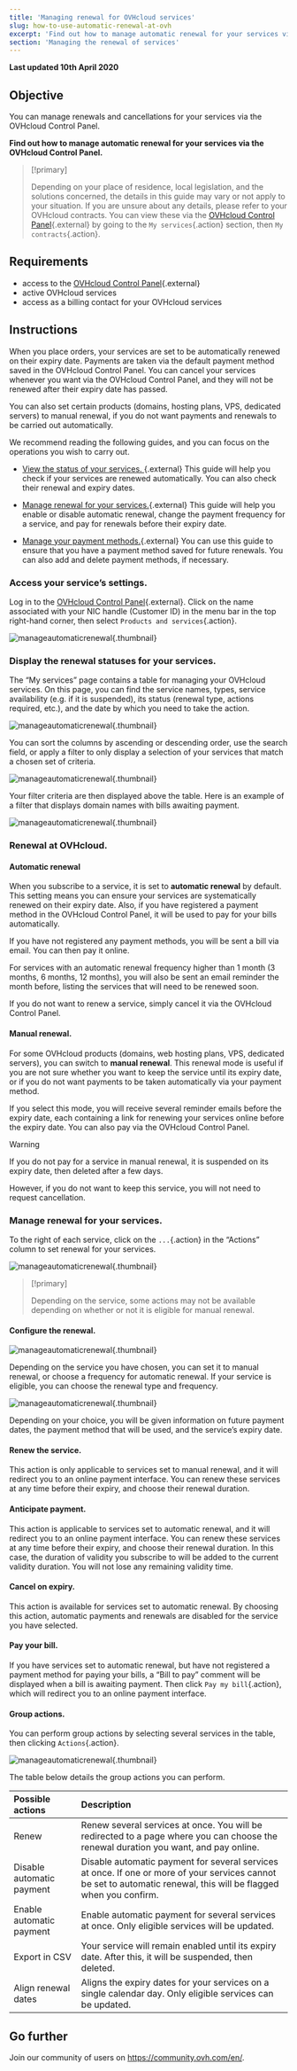 ```yaml
---
title: 'Managing renewal for OVHcloud services'
slug: how-to-use-automatic-renewal-at-ovh
excerpt: 'Find out how to manage automatic renewal for your services via the OVHcloud Control Panel'
section: 'Managing the renewal of services'
---
```


**Last updated 10th April 2020**

## Objective

You can manage renewals and cancellations for your services via the OVHcloud Control Panel.

**Find out how to manage automatic renewal for your services via the OVHcloud Control Panel.**

> [!primary]
>
> Depending on your place of residence, local legislation, and the solutions concerned, the details in this guide may vary or not apply to your situation. If you are unsure about any details, please refer to your OVHcloud contracts. You can view these via the [OVHcloud Control Panel](https://www.ovh.com/auth/?action=gotomanager){.external} by going to the `My services`{.action} section, then `My contracts`{.action}.
>


## Requirements

- access to the [OVHcloud Control Panel](https://www.ovh.com/auth/?action=gotomanager){.external}
- active OVHcloud services
- access as a billing contact for your OVHcloud services

## Instructions

When you place orders, your services are set to be automatically renewed on their expiry date. Payments are taken via the default payment method saved in the OVHcloud Control Panel. You can cancel your services whenever you want via the OVHcloud Control Panel, and they will not be renewed after their expiry date has passed.

You can also set certain products (domains, hosting plans, VPS, dedicated servers) to manual renewal, if you do not want payments and renewals to be carried out automatically.

We recommend reading the following guides, and you can focus on the operations you wish to carry out. 

- [View the status of your services. ](https://docs.ovh.com/gb/en/billing/how-to-use-automatic-renewal-at-ovh/#display-the-renewal-statuses-for-your-services){.external} This guide will help you check if your services are renewed automatically. You can also check their renewal and expiry dates.

- [Manage renewal for your services.](https://docs.ovh.com/gb/en/billing/how-to-use-automatic-renewal-at-ovh/#renewal-at-ovhcloud){.external} This guide will help you enable or disable automatic renewal, change the payment frequency for a service, and pay for renewals before their expiry date.

- [Manage your payment methods.](https://docs.ovh.com/gb/en/billing/manage-payment-methods/){.external} You can use this guide to ensure that you have a payment method saved for future renewals. You can also add and delete payment methods, if necessary.

### Access your service’s settings.

Log in to the [OVHcloud Control Panel](https://www.ovh.com/auth/?action=gotomanager){.external}. Click on the name associated with your NIC handle (Customer ID) in the menu bar in the top right-hand corner, then select `Products and services`{.action}. 

![manageautomaticrenewal](images/hubservices.png){.thumbnail}

### Display the renewal statuses for your services.

The “My services” page contains a table for managing your OVHcloud services. On this page, you can find the service names, types, service availability (e.g. if it is suspended), its status (renewal type, actions required, etc.), and the date by which you need to take the action.

![manageautomaticrenewal](images/manageautorenew2b.png){.thumbnail}

You can sort the columns by ascending or descending order, use the search field, or apply a filter to only display a selection of your services that match a chosen set of criteria.

![manageautomaticrenewal](images/manageautorenew3.png){.thumbnail}

Your filter criteria are then displayed above the table. Here is an example of a filter that displays domain names with bills awaiting payment.

![manageautomaticrenewal](images/manageautorenew4b.png){.thumbnail}

### Renewal at OVHcloud.

#### **Automatic renewal**

When you subscribe to a service, it is set to **automatic renewal** by default. This setting means you can ensure your services are systematically renewed on their expiry date. Also, if you have registered a payment method in the OVHcloud Control Panel, it will be used to pay for your bills automatically.

If you have not registered any payment methods, you will be sent a bill via email. You can then pay it online.

For services with an automatic renewal frequency higher than 1 month (3 months, 6 months, 12 months), you will also be sent an email reminder the month before, listing the services that will need to be renewed soon.

If you do not want to renew a service, simply cancel it via the OVHcloud Control Panel.

#### **Manual renewal.**

For some OVHcloud products (domains, web hosting plans, VPS, dedicated servers), you can switch to **manual renewal**. This renewal mode is useful if you are not sure whether you want to keep the service until its expiry date, or if you do not want payments to be taken automatically via your payment method. 

If you select this mode, you will receive several reminder emails before the expiry date, each containing a link for renewing your services online before the expiry date. You can also pay via the OVHcloud Control Panel.

> [!warning]
>
>If you do not pay for a service in manual renewal, it is suspended on its expiry date, then deleted after a few days.
>
>However, if you do not want to keep this service, you will not need to request cancellation.
>


### Manage renewal for your services.

To the right of each service, click on the `...`{.action} in the “Actions” column to set renewal for your services.

![manageautomaticrenewal](images/manageautorenew5b.png){.thumbnail}

> [!primary]
>
>Depending on the service, some actions may not be available depending on whether or not it is eligible for manual renewal.
>
 
#### **Configure the renewal.**

![manageautomaticrenewal](images/manageautorenew6b.png){.thumbnail}

Depending on the service you have chosen, you can set it to manual renewal, or choose a frequency for automatic renewal. If your service is eligible, you can choose the renewal type and frequency.

![manageautomaticrenewal](images/manageautorenew7.png){.thumbnail}

Depending on your choice, you will be given information on future payment dates, the payment method that will be used, and the service’s expiry date.

#### **Renew the service.**

This action is only applicable to services set to manual renewal, and it will redirect you to an online payment interface. You can renew these services at any time before their expiry, and choose their renewal duration. 

#### **Anticipate payment.**

This action is applicable to services set to automatic renewal, and it will redirect you to an online payment interface. You can renew these services at any time before their expiry, and choose their renewal duration.  In this case, the duration of validity you subscribe to will be added to the current validity duration. You will not lose any remaining validity time.

#### **Cancel on expiry.**

This action is available for services set to automatic renewal. By choosing this action, automatic payments and renewals are disabled for the service you have selected.

#### **Pay your bill.**

If you have services set to automatic renewal, but have not registered a payment method for paying your bills, a “Bill to pay” comment will be displayed when a bill is awaiting payment. Then click `Pay my bill`{.action}, which will redirect you to an online payment interface.

#### **Group actions.**

You can perform group actions by selecting several services in the table, then clicking `Actions`{.action}.

![manageautomaticrenewal](images/manageautorenew9.png){.thumbnail}

The table below details the group actions you can perform.

|  Possible actions  |  Description  |
|  :-----          |  :-----          |
|  Renew |  Renew several services at once. You will be redirected to a page where you can choose the renewal duration you want, and pay online. |
|  Disable automatic payment |  Disable automatic payment for several services at once. If one or more of your services cannot be set to automatic renewal, this will be flagged when you confirm. |
|  Enable automatic payment |  Enable automatic payment for several services at once. Only eligible services will be updated. |
|  Export in CSV |  Your service will remain enabled until its expiry date. After this, it will be suspended, then deleted. |
|  Align renewal dates |  Aligns the expiry dates for your services on a single calendar day. Only eligible services can be updated. |


## Go further

Join our community of users on <https://community.ovh.com/en/>.
